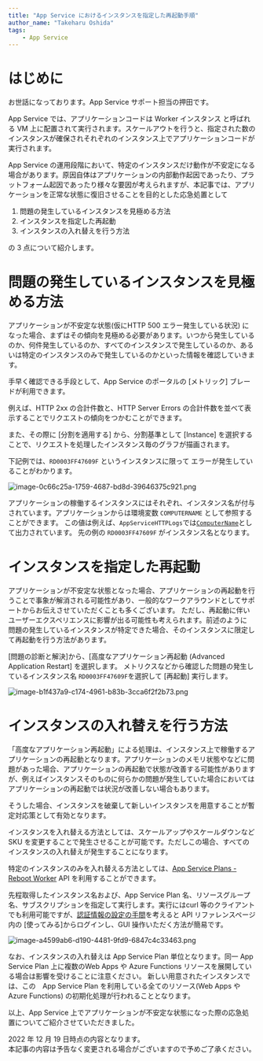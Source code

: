 ```yaml
---
title: "App Service におけるインスタンスを指定した再起動手順"
author_name: "Takeharu Oshida"
tags:
    - App Service
---
```



# はじめに
お世話になっております。App Service サポート担当の押田です。

App Service では、アプリケーションコードは Worker インスタンス と呼ばれる VM 上に配置されて実行されます。スケールアウトを行うと、指定された数のインスタンスが確保されそれぞれのインスタンス上でアプリケーションコードが実行されます。

App Service の運用段階において、特定のインスタンスだけ動作が不安定になる場合があります。原因自体はアプリケーションの内部動作起因であったり、プラットフォーム起因であったり様々な要因が考えられますが、本記事では、アプリケーションを正常な状態に復旧させることを目的とした応急処置として

1. 問題の発生しているインスタンスを見極める方法
1. インスタンスを指定した再起動
1. インスタンスの入れ替えを行う方法

の 3 点について紹介します。

# 問題の発生しているインスタンスを見極める方法

アプリケーションが不安定な状態(仮にHTTP 500 エラー発生している状況) になった場合、まずはその傾向を見極める必要があります。いつから発生しているのか、何件発生しているのか、すべてのインスタンスで発生しているのか、あるいは特定のインスタンスのみで発生しているのかといった情報を確認していきます。

手早く確認できる手段として、App Service のポータルの [メトリック] ブレードが利用できます。

例えば、HTTP 2xx の合計件数と、HTTP Server Errors の合計件数を並べて表示することでリクエストの傾向をつかむことができます。

また、その際に [分割を適用する] から、分割基準として [Instance] を選択することで、リクエストを処理したインスタンス毎のグラフが描画されます。

下記例では、`RD0003FF47609F` というインスタンスに限って エラーが発生していることがわかります。


![image-0c66c25a-1759-4687-bd8d-39646375c921.png]({{site.baseurl}}/media/2022/12/image-0c66c25a-1759-4687-bd8d-39646375c921.png)


アプリケーションの稼働するインスタンスにはそれぞれ、インスタンス名が付与されています。アプリケーションからは環境変数 `COMPUTERNAME` として参照することができます。
この値は例えば、`AppServiceHTTPLogs`では[`ComputerName`](https://learn.microsoft.com/en-us/azure/azure-monitor/reference/tables/appservicehttplogs)として出力されています。
先の例の `RD0003FF47609F` がインスタンス名となります。

# インスタンスを指定した再起動

アプリケーションが不安定な状態となった場合、アプリケーションの再起動を行うことで事象が解消される可能性があり、一般的なワークアラウンドとしてサポートからお伝えさせていただくことも多くございます。
ただし、再起動に伴いユーザーエクスペリエンスに影響が出る可能性も考えられます。前述のように
問題の発生しているインスタンスが特定できた場合、そのインスタンスに限定して再起動を行う方法があります。

[問題の診断と解決]から、[高度なアプリケーション再起動 (Advanced Application Restart] を選択します。
メトリクスなどから確認した問題の発生しているインスタンス名 `RD0003FF47609F`を選択して [再起動] 実行します。

![image-b1f437a9-c174-4961-b83b-3cca6f2f2b73.png]({{site.baseurl}}/media/2022/12/image-b1f437a9-c174-4961-b83b-3cca6f2f2b73.png)

# インスタンスの入れ替えを行う方法

「高度なアプリケーション再起動」による処理は、インスタンス上で稼働するアプリケーションの再起動となります。アプリケーションのメモリ状態やなどに問題があった場合、アプリケーションの再起動で状態が改善する可能性がありますが、例えばインスタンスそのものに何らかの問題が発生していた場合においてはアプリケーションの再起動では状況が改善しない場合もあります。

そうした場合、インスタンスを破棄して新しいインスタンスを用意することが暫定対応策として有効となります。

インスタンスを入れ替える方法としては、スケールアップやスケールダウンなど SKU を変更することで発生させることが可能です。ただしこの場合、すべてのインスタンスの入れ替えが発生することになります。

特定のインスタンスのみを入れ替える方法としては、[App Service Plans - Reboot Worker](https://learn.microsoft.com/ja-jp/rest/api/appservice/app-service-plans/reboot-worker) API を利用することができます。

先程取得したインスタンス名および、App Service Plan 名、リソースグループ名、サブスクリプションを指定して実行します。実行にはcurl 等のクライアントでも利用可能ですが、[認証情報の設定の手間](https://learn.microsoft.com/ja-jp/rest/api/azure/#how-to-call-azure-rest-apis-with-postman)を考えると API リファレンスページ内の [使ってみる]からログインし、GUI 操作いただく方法が簡易です。

![image-a4599ab6-d190-4481-9fd9-6847c4c33463.png]({{site.baseurl}}/media/2022/12/image-a4599ab6-d190-4481-9fd9-6847c4c33463.png)


なお、インスタンスの入れ替えは App Service Plan 単位となります。同一 App Service Plan 上に複数のWeb Apps や Azure Functions リソースを展開している場合は影響を受けることに注意ください。
新しい用意されたインスタンスでは、この　App Service Plan を利用している全てのリソース(Web Apps や Azure Functions) の初期化処理が行われることとなります。

以上、App Service 上でアプリケーションが不安定な状態になった際の応急処置についてご紹介させていただきました。


2022 年 12 月 19 日時点の内容となります。<br>
本記事の内容は予告なく変更される場合がございますので予めご了承ください。

<br>
<br>

